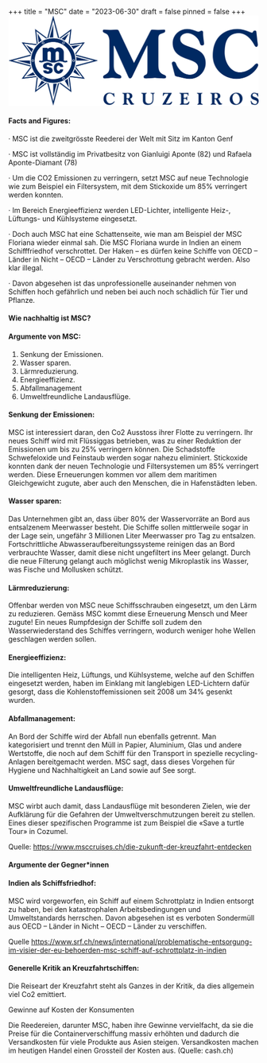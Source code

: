 +++
title = "MSC"
date = "2023-06-30"
draft = false
pinned = false
+++
![](msc-cruzeiros-logo.png)

#### **Facts and Figures:**

· MSC ist die zweitgrösste Reederei der Welt mit Sitz im Kanton Genf

· MSC ist vollständig im Privatbesitz von Gianluigi Aponte (82) und Rafaela Aponte-Diamant (78)

· Um die CO2 Emissionen zu verringern, setzt MSC auf neue Technologie wie zum Beispiel ein Filtersystem, mit dem Stickoxide um 85% verringert werden konnten.

· Im Bereich Energieeffizienz werden LED-Lichter, intelligente Heiz-, Lüftungs- und Kühlsysteme eingesetzt.

· Doch auch MSC hat eine Schattenseite, wie man am Beispiel der MSC Floriana wieder einmal sah. Die MSC Floriana wurde in Indien an einem Schifffriedhof verschrottet. Der Haken – es dürfen keine Schiffe von OECD – Länder in Nicht – OECD – Länder zu Verschrottung gebracht werden. Also klar illegal.

· Davon abgesehen ist das unprofessionelle auseinander nehmen von Schiffen hoch gefährlich und neben bei auch noch schädlich für Tier und Pflanze.

#### **Wie nachhaltig ist MSC?**

#### **Argumente von MSC:**

1. Senkung der Emissionen.
2. Wasser sparen.
3. Lärmreduzierung.
4. Energieeffizienz.
5. Abfallmanagement
6. Umweltfreundliche Landausflüge.

#### **Senkung der Emissionen:**

MSC ist interessiert daran, den Co2 Ausstoss ihrer Flotte zu verringern. Ihr neues Schiff wird mit Flüssiggas betrieben, was zu einer Reduktion der Emissionen um bis zu 25% verringern können. Die Schadstoffe Schwefeloxide und Feinstaub werden sogar nahezu eliminiert. Stickoxide konnten dank der neuen Technologie und Filtersystemen um 85% verringert werden. Diese Erneuerungen kommen vor allem dem maritimen Gleichgewicht zugute, aber auch den Menschen, die in Hafenstädten leben.

#### **Wasser sparen:**

Das Unternehmen gibt an, dass über 80% der Wasservorräte an Bord aus entsalzenem Meerwasser besteht. Die Schiffe sollen mittlerweile sogar in der Lage sein, ungefähr 3 Millionen Liter Meerwasser pro Tag zu entsalzen. Fortschrittliche Abwasseraufbereitungssysteme reinigen das an Bord verbrauchte Wasser, damit diese nicht ungefiltert ins Meer gelangt. Durch die neue Filterung gelangt auch möglichst wenig Mikroplastik ins Wasser, was Fische und Mollusken schützt.

#### **Lärmreduzierung:**

Offenbar werden von MSC neue Schiffsschrauben eingesetzt, um den Lärm zu reduzieren. Gemäss MSC kommt diese Erneuerung Mensch und Meer zugute! Ein neues Rumpfdesign der Schiffe soll zudem den Wasserwiederstand des Schiffes verringern, wodurch weniger hohe Wellen geschlagen werden sollen.

#### **Energieeffizienz:**

Die intelligenten Heiz, Lüftungs, und Kühlsysteme, welche auf den Schiffen eingesetzt werden, haben im Einklang mit langlebigen LED-Lichtern dafür gesorgt, dass die Kohlenstoffemissionen seit 2008 um 34% gesenkt wurden.

#### **Abfallmanagement:**

An Bord der Schiffe wird der Abfall nun ebenfalls getrennt. Man kategorisiert und trennt den Müll in Papier, Aluminium, Glas und andere Wertstoffe, die noch auf dem Schiff für den Transport in spezielle recycling-Anlagen bereitgemacht werden. MSC sagt, dass dieses Vorgehen für Hygiene und Nachhaltigkeit an Land sowie auf See sorgt.

#### **Umweltfreundliche Landausflüge:**

MSC wirbt auch damit, dass Landausflüge mit besonderen Zielen, wie der Aufklärung für die Gefahren der Umweltverschmutzungen bereit zu stellen. Eines dieser spezifischen Programme ist zum Beispiel die «Save a turtle Tour» in Cozumel. 

Quelle: https://www.msccruises.ch/die-zukunft-der-kreuzfahrt-entdecken

#### **Argumente der Gegner*innen**

#### **Indien als Schiffsfriedhof:**

MSC wird vorgeworfen, ein Schiff auf einem Schrottplatz in Indien entsorgt zu haben, bei den katastrophalen Arbeitsbedingungen und Umweltstandards herrschen. Davon abgesehen ist es verboten Sondermüll aus OECD – Länder in Nicht – OECD – Länder zu verschiffen. 

Quelle https://www.srf.ch/news/international/problematische-entsorgung-im-visier-der-eu-behoerden-msc-schiff-auf-schrottplatz-in-indien

#### **Generelle Kritik an Kreuzfahrtschiffen:**

Die Reiseart der Kreuzfahrt steht als Ganzes in der Kritik, da dies allgemein viel Co2 emittiert.

Gewinne auf Kosten der Konsumenten

Die Reedereien, darunter MSC, haben ihre Gewinne vervielfacht, da sie die Preise für die Containerverschiffung massiv erhöhten und dadurch die Versandkosten für viele Produkte aus Asien steigen. Versandkosten machen im heutigen Handel einen Grossteil der Kosten aus. (Quelle: cash.ch)